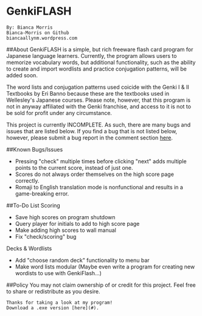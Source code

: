# GenkiFLASH
```
By: Bianca Morris
Bianca-Morris on Github
biancaallynm.wordpress.com
```

##About
GenkiFLASH is a simple, but rich freeware flash card program for Japanese language learners. Currently, the program allows users to memorize vocabulary words, but additional functionality, such as the ability to create and import wordlists and practice conjugation patterns, will be added soon.

The word lists and conjugation patterns used coicide with the Genki I & II Textbooks by Eri Banno because these are the textbooks used in Wellesley's Japanese courses. Please note, however, that this program is not in anyway affiliated with the Genki franchise, and access to it is not to be sold for profit under any circumstance.

This project is currently INCOMPLETE. As such, there are many bugs and issues that are listed below. If you find a bug that is not listed below, however, please submit a bug report in the comment section [here](https://biancaallynm.wordpress.com/contact/). 

##Known Bugs/Issues
- Pressing "check" multiple times before clicking "next" adds multiple points to the current score, instead of just one.
- Scores do not always order themselves on the high score page correctly.
- Romaji to English translation mode is nonfunctional and results in a game-breaking error.

##To-Do List
Scoring
- Save high scores on program shutdown
- Query player for initials to add to high score page
- Make adding high scores to wall manual
- Fix "check/scoring" bug

Decks & Wordlists
- Add "choose random deck" functionality to menu bar
- Make word lists modular (Maybe even write a program for creating new wordists to use with GenkiFlash...)

##Policy
You may not claim ownership of or credit for this project.
Feel free to share or redistribute as you desire.


```
Thanks for taking a look at my program!
Download a .exe version [here](#).
```
